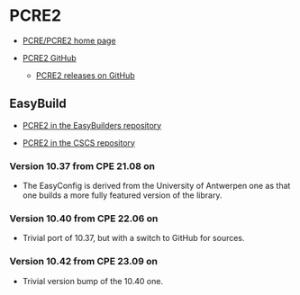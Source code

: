 # PCRE2

  * [PCRE/PCRE2 home page](http://www.pcre.org/)

  * [PCRE2 GitHub](https://github.com/PCRE2Project/pcre2)

      * [PCRE2 releases on GitHub](https://github.com/PCRE2Project/pcre2/releases)


## EasyBuild

  * [PCRE2 in the EasyBuilders repository](https://github.com/easybuilders/easybuild-easyconfigs/tree/develop/easybuild/easyconfigs/p/PCRE2)

  * [PCRE2 in the CSCS repository](https://github.com/eth-cscs/production/tree/master/easybuild/easyconfigs/p/PCRE2)


### Version 10.37 from CPE 21.08 on

  * The EasyConfig is derived from the University of Antwerpen one as that one builds
    a more fully featured version of the library.

### Version 10.40 from CPE 22.06 on

  * Trivial port of 10.37, but with a switch to GitHub for sources.


### Version 10.42 from CPE 23.09 on

  * Trivial version bump of the 10.40 one.

